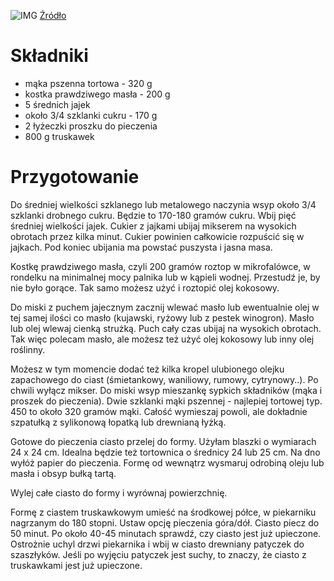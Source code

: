 ![IMG](https://cdn.aniagotuje.com/pictures/articles/2019/06/666085-v-1500x1500.jpg)
[Źródło](https://aniagotuje.pl/przepis/ciasto-z-truskawkami)
# Składniki
- mąka pszenna tortowa - 320 g
- kostka prawdziwego masła - 200 g
- 5 średnich jajek
- około 3/4 szklanki cukru - 170 g
- 2 łyżeczki proszku do pieczenia
- 800 g truskawek
# Przygotowanie
Do średniej wielkości szklanego lub metalowego naczynia wsyp około 3/4 szklanki drobnego cukru. Będzie to 170-180 gramów cukru. Wbij pięć średniej wielkości jajek. Cukier z jajkami ubijaj mikserem na wysokich obrotach przez kilka minut. Cukier powinien całkowicie rozpuścić się w jajkach. Pod koniec ubijania ma powstać puszysta i jasna masa.

Kostkę prawdziwego masła, czyli 200 gramów roztop w mikrofalówce, w  rondelku na minimalnej mocy palnika lub w kąpieli wodnej. Przestudź je, by nie było gorące. Tak samo możesz użyć i roztopić olej kokosowy. 

Do miski z puchem jajecznym zacznij wlewać masło lub ewentualnie olej w tej samej ilości co masło (kujawski, ryżowy lub z pestek winogron). Masło lub olej wlewaj cienką strużką. Puch cały czas ubijaj na wysokich obrotach. Tak więc polecam masło, ale możesz też użyć olej kokosowy lub inny olej roślinny. 

Możesz w tym momencie dodać też kilka kropel ulubionego olejku zapachowego do ciast (śmietankowy, waniliowy, rumowy, cytrynowy..). Po chwili wyłącz mikser. Do miski wsyp mieszankę sypkich składników (mąka i proszek do pieczenia). Dwie szklanki mąki pszennej - najlepiej tortowej typ. 450 to około 320 gramów mąki. Całość wymieszaj powoli, ale dokładnie szpatułką z sylikonową łopatką lub drewnianą łyżką. 

Gotowe do pieczenia ciasto przelej do formy. Użyłam blaszki o wymiarach 24 x 24 cm. Idealna będzie też tortownica o średnicy 24 lub 25 cm. Na dno wyłóż papier do pieczenia. Formę od wewnątrz wysmaruj odrobiną oleju lub masła i obsyp bułką tartą.

Wylej całe ciasto do formy i wyrównaj powierzchnię.

Formę z ciastem truskawkowym umieść na środkowej półce, w piekarniku nagrzanym do 180 stopni. Ustaw opcję pieczenia góra/dół. Ciasto piecz do 50 minut. Po około 40-45 minutach sprawdź, czy ciasto jest już upieczone. Ostrożnie uchyl drzwi piekarnika i wbij w ciasto drewniany patyczek do szaszłyków. Jeśli po wyjęciu patyczek jest suchy, to znaczy, że ciasto z truskawkami jest już upieczone. 